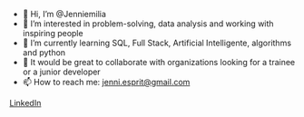 - 👋 Hi, I’m @Jenniemilia
- 👀 I’m interested in problem-solving, data analysis and working with inspiring people
- 🌱 I’m currently learning SQL, Full Stack, Artificial Intelligente, algorithms and python
- 💞️ It would be great to collaborate with organizations looking for a trainee or a junior developer
- 📫 How to reach me: jenni.esprit@gmail.com

[LinkedIn](https://www.linkedin.com/in/jenni-nylund/)

